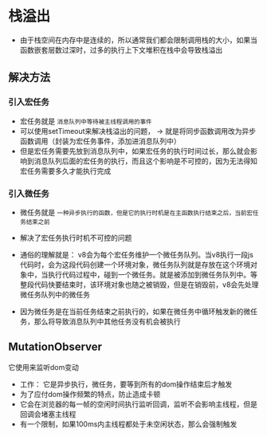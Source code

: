 # 栈溢出
 - 由于栈空间在内存中是连续的，所以通常我们都会限制调用栈的大小，如果当函数嵌套层数过深时，过多的执行上下文堆积在栈中会导致栈溢出

 ## 解决方法
  ### 引入宏任务
  - 宏任务就是  ` 消息队列中等待被主线程调用的事件 `
  - 可以使用setTimeout来解决栈溢出的问题， ->  就是将同步函数调用改为异步函数调用（封装为宏任务事件，添加进消息队列中）
  - 但是宏任务需要先放到消息队列中，如果宏任务的执行时间过长，那么就会影响到消息队列后面的宏任务的执行，而且这个影响是不可控的，因为无法得知宏任务需要多久才能执行完成

  ### 引入微任务
  - 微任务就是 `一种异步执行的函数，但是它的执行时机是在主函数执行结束之后，当前宏任务结束之前`

  - 解决了宏任务执行时机不可控的问题
  - 通俗的理解就是： v8会为每个宏任务维护一个微任务队列。当v8执行一段js代码时，会为这段代码创建一个环境对象，微任务队列就是存放在这个环境对象中，当执行代码过程中，碰到一个微任务。就是被添加到微任务队列中。等整段代码快要结束时，该环境对象也随之被销毁，但是在销毁前，v8会先处理微任务队列中的微任务

  - 因为微任务是在当前任务结束之前执行的，如果在微任务中循环触发新的微任务，那么将导致消息队列中其他任务没有机会被执行
  

## MutationObserver
  它使用来监听dom变动
 - 工作： 它是异步执行，微任务，要等到所有的dom操作结束后才触发
 - 为了应付dom操作频繁的特点，防止造成卡顿
 - 它会在浏览器的每一帧的空闲时间执行监听回调，监听不会影响主线程，但是回调会堵塞主线程
 - 有一个限制，如果100ms内主线程都处于未空闲状态，那么会强制触发